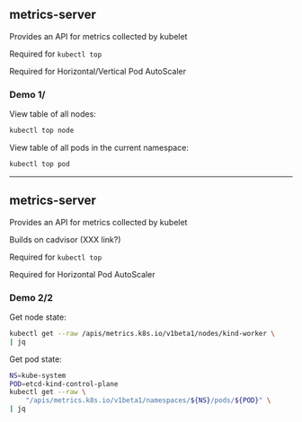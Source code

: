 ## metrics-server [](https://github.com/kubernetes-sigs/metrics-server/)

Provides an API for metrics collected by kubelet

Required for `kubectl top`

Required for Horizontal/Vertical Pod AutoScaler

### Demo 1/

View table of all nodes:

```bash
kubectl top node
```

View table of all pods in the current namespace:

```bash
kubectl top pod
```

---

## metrics-server [](https://github.com/kubernetes-sigs/metrics-server/)

Provides an API for metrics collected by kubelet

Builds on cadvisor (XXX link?)

Required for `kubectl top`

Required for Horizontal Pod AutoScaler

### Demo 2/2

Get node state:

```bash
kubectl get --raw /apis/metrics.k8s.io/v1beta1/nodes/kind-worker \
| jq
```

Get pod state:

```bash
NS=kube-system
POD=etcd-kind-control-plane
kubectl get --raw \
    "/apis/metrics.k8s.io/v1beta1/namespaces/${NS}/pods/${POD}" \
| jq
```
